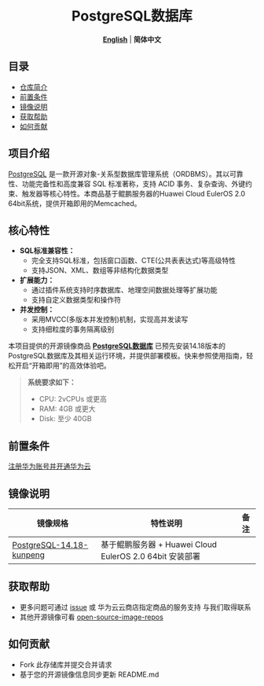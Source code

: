 <h1 align="center">PostgreSQL数据库</h1>
  <p align="center">
    <a href="README.md"><strong>English</strong></a> | <strong>简体中文</strong>
  </p>


## 目录

- [仓库简介](#项目介绍)
- [前置条件](#前置条件)
- [镜像说明](#镜像说明)
- [获取帮助](#获取帮助)
- [如何贡献](#如何贡献)

## 项目介绍

[PostgreSQL](https://github.com/memcached/memcached) 是一款‌开源对象-关系型数据库管理系统‌（ORDBMS）。其以可靠性、功能完备性和高度兼容 SQL 标准著称，支持 ACID 事务、复杂查询、外键约束、触发器等核心特性。本商品基于鲲鹏服务器的Huawei Cloud EulerOS 2.0 64bit系统，提供开箱即用的Memcached。

## 核心特性

- **SQL标准兼容性‌：** 
  - 完全支持SQL标准，包括窗口函数、CTE(公共表表达式)等高级特性
  - 支持JSON、XML、数组等非结构化数据类型
- **扩展能力‌：** 
  - 通过插件系统支持时序数据库、地理空间数据处理等扩展功能
  - 支持自定义数据类型和操作符
- **并发控制‌：** 
  - 采用MVCC(多版本并发控制)机制，实现高并发读写
  - 支持细粒度的事务隔离级别

本项目提供的开源镜像商品 [**PostgreSQL数据库**](https://marketplace.huaweicloud.com/hidden/contents/42d1df14-d3e7-435d-9b20-281335a57634#productid=OFFI1164386440709509120) 已预先安装14.18版本的PostgreSQL数据库及其相关运行环境，并提供部署模板。快来参照使用指南，轻松开启“开箱即用”的高效体验吧。


> **系统要求如下：**
> - CPU: 2vCPUs 或更高
> - RAM: 4GB 或更大
> - Disk: 至少 40GB

## 前置条件
[注册华为账号并开通华为云](https://support.huaweicloud.com/usermanual-account/account_id_001.html)

## 镜像说明

| 镜像规格                                                                                                               | 特性说明 | 备注 |
|--------------------------------------------------------------------------------------------------------------------| --- | --- |
| [PostgreSQL-14.18-kunpeng](https://github.com/HuaweiCloudDeveloper/postgreSQL-image/tree/PostgreSQL-14.18-kunpeng) | 基于鲲鹏服务器 + Huawei Cloud EulerOS 2.0 64bit 安装部署 |  |

## 获取帮助
- 更多问题可通过 [issue](https://github.com/HuaweiCloudDeveloper/postgreSQL-image/issues) 或 华为云云商店指定商品的服务支持 与我们取得联系
- 其他开源镜像可看 [open-source-image-repos](https://github.com/HuaweiCloudDeveloper/open-source-image-repos)

## 如何贡献
- Fork 此存储库并提交合并请求
- 基于您的开源镜像信息同步更新 README.md
